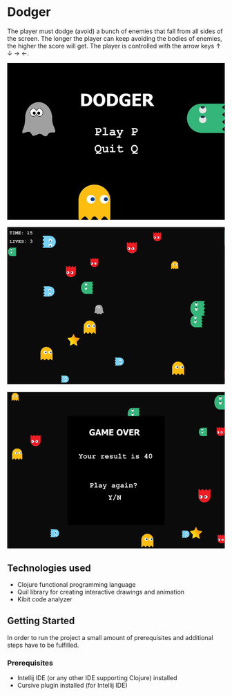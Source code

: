 ﻿# Dodger

The player must dodge (avoid) a bunch of enemies that fall from all sides of the screen. The longer the player can keep avoiding the bodies of enemies,
the higher the score will get. The player is controlled with the arrow keys ↑ ↓ → ←.

![alt text](resources/screenshots/start-menu.png "Start Menu")

![alt text](resources/screenshots/gameplay.png "Gameplay view")

![alt text](resources/screenshots/game-over.png "Game Over view")
 

## Technologies used

+ Clojure functional programming language
+ Quil library for creating interactive drawings and animation
+ Kibit code analyzer

## Getting Started

In order to run the project a small amount of prerequisites and additional steps have to be fulfilled.

### Prerequisites

+ Intellij IDE (or any other IDE supporting Clojure) installed
+ Cursive plugin installed (for Intellij IDE)

